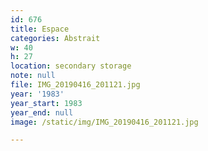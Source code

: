 ```yaml
---
id: 676
title: Espace
categories: Abstrait
w: 40
h: 27
location: secondary storage
note: null
file: IMG_20190416_201121.jpg
year: '1983'
year_start: 1983
year_end: null
image: /static/img/IMG_20190416_201121.jpg

---
```

